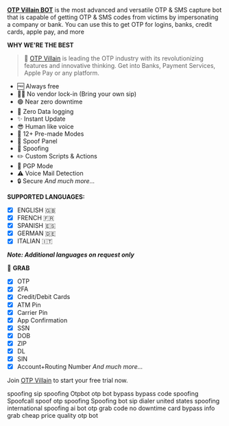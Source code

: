 
**[OTP Villain BOT](https://t.me/+KFiug7vzu4AyMzQ0)**  is the most advanced and versatile OTP & SMS capture bot that is capable of getting OTP & SMS codes from victims by impersonating a company or bank. You can use this to get OTP for logins, banks, credit cards, apple pay, and more

**WHY WE'RE THE BEST**

> 💬 [OTP Villain](https://t.me/+KFiug7vzu4AyMzQ0) is leading the OTP
> industry with its revolutionizing features and innovative thinking.
> Get into Banks, Payment Services, Apple Pay or any platform.

- 🆓  Always free
- ⛓️‍💥 No vendor lock-in (Bring your own sip)
- 🟢 Near zero downtime
- 💪 Zero Data logging
- ✨ Instant Update
- 😎 Human like voice
- 🔋 12+ Pre-made Modes
- 🔢 Spoof Panel
- 🥸 Spoofing
- ✏️ Custom Scripts & Actions
- 🥷 PGP Mode
- ⚠️ Voice Mail Detection
 - 🔒 Secure
*And much more...*


**SUPPORTED LANGUAGES:**

 - [x] ENGLISH 🇬🇧 
 - [x]  FRENCH 🇫🇷 
 - [x] SPANISH 🇪🇸  
 - [x] GERMAN 🇩🇪 
 - [x] ITALIAN 🇮🇹

_**Note: Additional languages on request only**_

💎 **GRAB** 
 - [x] OTP
 - [x]  2FA 
 - [x] Credit/Debit Cards
 - [x]  ATM Pin 
 - [x] Carrier Pin 
 - [x]  App Confirmation
 - [x]  SSN
 - [x]  DOB
 - [x]  ZIP 
 - [x]  DL 
 - [x]  SIN 
 - [x]  Account+Routing Number 
 *And much more…*
 
Join  [OTP Villain](https://t.me/+KFiug7vzu4AyMzQ0)  to start your free trial now.



spoofing
sip spoofing
Otpbot otp bot bypass bypass code spoofing
Spoofcall spoof otp spoofing Spoofing bot 
sip dialer united states spoofing international 
spoofing ai bot otp grab code no downtime card bypass info grab cheap price quality otp bot

